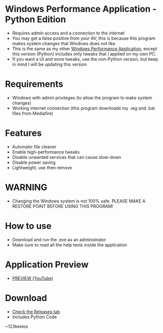 # Windows Performance Application - Python Edition
- Requires admin access and a connection to the internet
- You may get a false positive from your AV, this is because this program makes system changes that Windows does not like
- This is the same as my other [Windows Performance Application](https://github.com/Mr123keelos/WindowsPerformanceApplication), except this version (Python) includes only tweaks that I applied on my own PC.
- If you want a UI and more tweaks, use the non-Python version, but keep in mind I will be updating this version

# Requirements
- Windows with admin privileges (to allow the program to make system changes)
- Working internet connection (this program downloads my .reg and .bat files from Mediafire)
  
# Features
- Automatic file cleaner
- Enable high-performance tweaks
- Disable unwanted services that can cause slow-down
- Disable power saving
- Lightweight, use then remove

# WARNING
- Changing the Windows system is not 100% safe. PLEASE MAKE A RESTORE POINT BEFORE USING THIS PROGRAM!

# How to use
- Download and run the .exe as an administrator
- Make sure to read all the help texts inside the application

# Application Preview
- [PREVIEW (YouTube)](https://www.youtube.com/watch?v=l_ALaS2PTI4)

# Download
- [Check the Releases tab](https://github.com/Mr123keelos/Win11PerformanceApp-Python/releases)
- Includes Python Code

~123keelos
